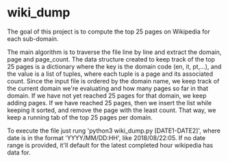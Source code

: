 # wiki_dump

The goal of this project is to compute the top 25 pages on Wikipedia for each sub-domain. 

The main algorithm is to traverse the file line by line and extract the domain, page and page_count. The data structure created to keep track of the top 25 pages is a dictionary where the key is the domain code (en, it, pt,...), and the value is a list of tuples, where each tuple is a page and its associated count. Since the input file is ordered by the domain name, we keep track of the current domain we're evaluating and how many 
pages so far in that domain. If we have not yet reached 25 pages for that domain, we keep adding pages. If we have reached 25 pages, then we insert the list while keeping it sorted, and remove the page with the least count. That way, we keep a running tab of the top 25 pages per domain.

To execute the file just rung 'python3 wiki_dump.py [DATE1-DATE2]', where date is in the format 'YYYY/MM/DD:HH', like 2018/08/22:05. If no date range is provided, it'll default for the latest completed hour wikipedia has data for.

